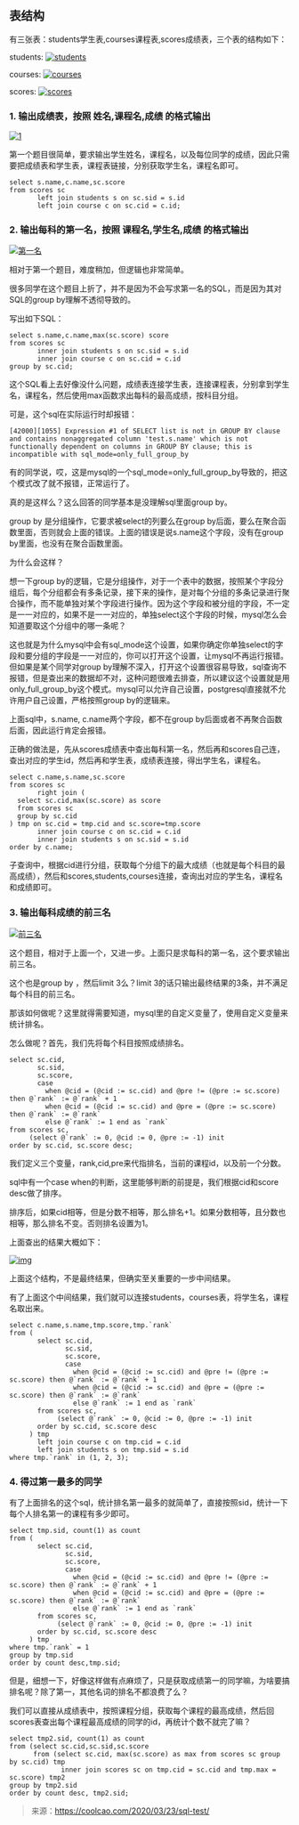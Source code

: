 ## 表结构

有三张表：students学生表,courses课程表,scores成绩表，三个表的结构如下：

students:
[![students](一道SQL练习题.assets/Xnip2020-03-23_08-53-54.png)](https://img001-10042971.cos.ap-shanghai.myqcloud.com/blog/ccsite/sql-test/Xnip2020-03-23_08-53-54.png)

courses:
[![courses](一道SQL练习题.assets/Xnip2020-03-23_08-57-35.png)](https://img001-10042971.cos.ap-shanghai.myqcloud.com/blog/ccsite/sql-test/Xnip2020-03-23_08-57-35.png)

scores:
[![scores](一道SQL练习题.assets/Xnip2020-03-23_08-58-24.png)](https://img001-10042971.cos.ap-shanghai.myqcloud.com/blog/ccsite/sql-test/Xnip2020-03-23_08-58-24.png)

### 1. 输出成绩表，按照 姓名,课程名,成绩 的格式输出

[![1](一道SQL练习题.assets/Xnip2020-03-23_09-01-31.png)](https://img001-10042971.cos.ap-shanghai.myqcloud.com/blog/ccsite/sql-test/Xnip2020-03-23_09-01-31.png)

第一个题目很简单，要求输出学生姓名，课程名，以及每位同学的成绩，因此只需要把成绩表和学生表，课程表链接，分别获取学生名，课程名即可。

```
select s.name,c.name,sc.score
from scores sc
       left join students s on sc.sid = s.id
       left join course c on sc.cid = c.id;
```

### 2. 输出每科的第一名，按照 课程名,学生名,成绩 的格式输出

[![第一名](一道SQL练习题.assets/Xnip2020-03-23_09-06-19.png)](https://img001-10042971.cos.ap-shanghai.myqcloud.com/blog/ccsite/sql-test/Xnip2020-03-23_09-06-19.png)

相对于第一个题目，难度稍加，但逻辑也非常简单。

很多同学在这个题目上折了，并不是因为不会写求第一名的SQL，而是因为其对SQL的group by理解不透彻导致的。

写出如下SQL：

```
select s.name,c.name,max(sc.score) score
from scores sc
       inner join students s on sc.sid = s.id
       inner join course c on sc.cid = c.id
group by sc.cid;
```

这个SQL看上去好像没什么问题，成绩表连接学生表，连接课程表，分别拿到学生名，课程名，然后使用max函数求出每科的最高成绩，按科目分组。

可是，这个sql在实际运行时却报错：

```
[42000][1055] Expression #1 of SELECT list is not in GROUP BY clause and contains nonaggregated column 'test.s.name' which is not functionally dependent on columns in GROUP BY clause; this is incompatible with sql_mode=only_full_group_by
```

有的同学说，哎，这是mysql的一个sql_mode=only_full_group_by导致的，把这个模式改了就不报错，正常运行了。

真的是这样么？这么回答的同学基本是没理解sql里面group by。

group by 是分组操作，它要求被select的列要么在group by后面，要么在聚合函数里面，否则就会上面的错误。上面的错误是说s.name这个字段，没有在group by里面，也没有在聚合函数里面。

为什么会这样？

想一下group by的逻辑，它是分组操作，对于一个表中的数据，按照某个字段分组后，每个分组都会有多条记录，接下来的操作，是对每个分组的多条记录进行聚合操作，而不能单独对某个字段进行操作。因为这个字段和被分组的字段，不一定是一一对应的，如果不是一一对应的，单独select这个字段的时候，mysql怎么会知道要取这个分组中的哪一条呢？

这也就是为什么mysql中会有sql_mode这个设置，如果你确定你单独select的字段和要分组的字段是一一对应的，你可以打开这个设置，让mysql不再运行报错。但如果是某个同学对group by理解不深入，打开这个设置很容易导致，sql查询不报错，但是查出来的数据却不对，这种问题很难去排查，所以建议这个设置就是用only_full_group_by这个模式。mysql可以允许自己设置，postgresql直接就不允许用户自己设置，严格按照group by的逻辑来。

上面sql中，s.name, c.name两个字段，都不在group by后面或者不再聚合函数后面，因此运行肯定会报错。

正确的做法是，先从scores成绩表中查出每科第一名，然后再和scores自己连，查出对应的学生id，然后再和学生表，成绩表连接，得出学生名，课程名。

```
select c.name,s.name,sc.score
from scores sc
       right join (
  select sc.cid,max(sc.score) as score
  from scores sc
  group by sc.cid
) tmp on sc.cid = tmp.cid and sc.score=tmp.score
       inner join course c on sc.cid = c.id
       inner join students s on sc.sid = s.id
order by c.name;
```

子查询中，根据cid进行分组，获取每个分组下的最大成绩（也就是每个科目的最高成绩），然后和scores,students,courses连接，查询出对应的学生名，课程名和成绩即可。

### 3. 输出每科成绩的前三名

[![前三名](一道SQL练习题.assets/Xnip2020-03-23_09-37-09.png)](https://img001-10042971.cos.ap-shanghai.myqcloud.com/blog/ccsite/sql-test/Xnip2020-03-23_09-37-09.png)

这个题目，相对于上面一个，又进一步。上面只是求每科的第一名，这个要求输出前三名。

这个也是group by ，然后limit 3么？limit 3的话只输出最终结果的3条，并不满足每个科目的前三名。

那该如何做呢？这里就得需要知道，mysql里的自定义变量了，使用自定义变量来统计排名。

怎么做呢？首先，我们先将每个科目按照成绩排名。

```
select sc.cid,
       sc.sid,
       sc.score,
       case
         when @cid = (@cid := sc.cid) and @pre != (@pre := sc.score) then @`rank` := @`rank` + 1
         when @cid = (@cid := sc.cid) and @pre = (@pre := sc.score) then @`rank` := @`rank`
         else @`rank` := 1 end as `rank`
from scores sc,
     (select @`rank` := 0, @cid := 0, @pre := -1) init
order by sc.cid, sc.score desc;
```

我们定义三个变量，rank,cid,pre来代指排名，当前的课程id，以及前一个分数。

sql中有一个case when的判断，这里能够判断的前提是，我们根据cid和score desc做了排序。

排序后，如果cid相等，但是分数不相等，那么排名+1。如果分数相等，且分数也相等，那么排名不变。否则排名设置为1。

上面查出的结果大概如下：

[![img](一道SQL练习题.assets/Xnip2020-03-23_09-49-47.png)](https://img001-10042971.cos.ap-shanghai.myqcloud.com/blog/ccsite/sql-test/Xnip2020-03-23_09-49-47.png)

上面这个结构，不是最终结果，但确实至关重要的一步中间结果。

有了上面这个中间结果，我们就可以连接students，courses表，将学生名，课程名取出来。

```
select c.name,s.name,tmp.score,tmp.`rank`
from (
       select sc.cid,
              sc.sid,
              sc.score,
              case
                when @cid = (@cid := sc.cid) and @pre != (@pre := sc.score) then @`rank` := @`rank` + 1
                when @cid = (@cid := sc.cid) and @pre = (@pre := sc.score) then @`rank` := @`rank`
                else @`rank` := 1 end as `rank`
       from scores sc,
            (select @`rank` := 0, @cid := 0, @pre := -1) init
       order by sc.cid, sc.score desc
     ) tmp
       left join course c on tmp.cid = c.id
       left join students s on tmp.sid = s.id
where tmp.`rank` in (1, 2, 3);
```

### 4. 得过第一最多的同学

有了上面排名的这个sql，统计排名第一最多的就简单了，直接按照sid，统计一下每个人排名第一的课程有多少即可。

```
select tmp.sid, count(1) as count
from (
       select sc.cid,
              sc.sid,
              sc.score,
              case
                when @cid = (@cid := sc.cid) and @pre != (@pre := sc.score) then @`rank` := @`rank` + 1
                when @cid = (@cid := sc.cid) and @pre = (@pre := sc.score) then @`rank` := @`rank`
                else @`rank` := 1 end as `rank`
       from scores sc,
            (select @`rank` := 0, @cid := 0, @pre := -1) init
       order by sc.cid, sc.score desc
     ) tmp
where tmp.`rank` = 1
group by tmp.sid
order by count desc,tmp.sid;
```

但是，细想一下，好像这样做有点麻烦了，只是获取成绩第一的同学嘛，为啥要搞排名呢？除了第一，其他名词的排名不都浪费了么？

我们可以直接从成绩表中，按照课程分组，获取每个课程的最高成绩，然后回scores表查出每个课程最高成绩的同学的id，再统计个数不就完了嘛？

```
select tmp2.sid, count(1) as count
from (select sc.cid,sc.sid,sc.score
      from (select sc.cid, max(sc.score) as max from scores sc group by sc.cid) tmp
             inner join scores sc on tmp.cid = sc.cid and tmp.max = sc.score) tmp2
group by tmp2.sid
order by count desc, tmp2.sid;
```

> 来源：https://coolcao.com/2020/03/23/sql-test/

